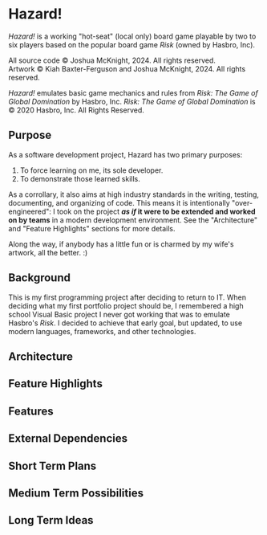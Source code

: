 # Hazard!
*Hazard!* is a working "hot-seat" (local only) board game playable by two to six players based on the popular board game *Risk* (owned by Hasbro, Inc).

All source code © Joshua McKnight, 2024. All rights reserved.  
Artwork © Kiah Baxter-Ferguson and Joshua McKnight, 2024. All rights reserved.

*Hazard!* emulates basic game mechanics and rules from *Risk: The Game of Global Domination* by Hasbro, Inc.
*Risk: The Game of Global Domination* is © 2020 Hasbro, Inc. All Rights Reserved.

## Purpose
As a software development project, Hazard has two primary purposes:
  1. To force learning on me, its sole developer.
  2. To demonstrate those learned skills.

As a corrollary, it also aims at high industry standards in the writing, testing, documenting, and organizing of code. This means it is intentionally "over-engineered": 
I took on the project ***as if* it were to be extended and worked on by teams** in a modern development environment. 
See the "Architecture" and "Feature Highlights" sections for more details.

Along the way, if anybody has a little fun or is charmed by my wife's artwork, all the better. :)

## Background
This is my first programming project after deciding to return to IT. When deciding what my first portfolio project should be, I remembered
a high school Visual Basic project I never got working that was to emulate Hasbro's *Risk*. I decided to achieve that early goal, but
updated, to use modern languages, frameworks, and other technologies.

## Architecture

## Feature Highlights

## Features

## External Dependencies

## Short Term Plans
## Medium Term Possibilities
## Long Term Ideas


